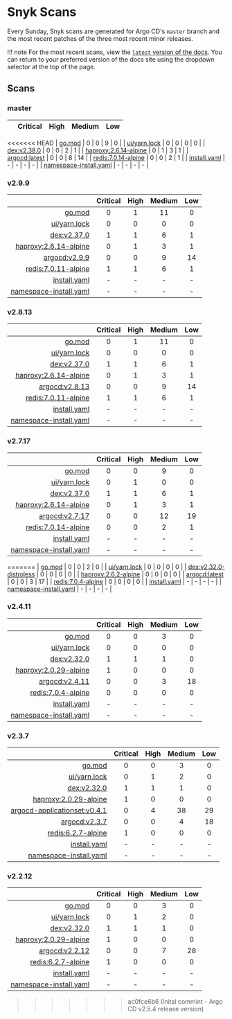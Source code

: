 # Snyk Scans

Every Sunday, Snyk scans are generated for Argo CD's `master` branch and the most recent patches of the three most
recent minor releases.

!!! note
    For the most recent scans, view the [`latest` version of the docs](https://argo-cd.readthedocs.io/en/latest/snyk/).
    You can return to your preferred version of the docs site using the dropdown selector at the top of the page.

## Scans

### master

|    | Critical | High | Medium | Low |
|---:|:--------:|:----:|:------:|:---:|
<<<<<<< HEAD
| [go.mod](master/argocd-test.html) | 0 | 0 | 9 | 0 |
| [ui/yarn.lock](master/argocd-test.html) | 0 | 0 | 0 | 0 |
| [dex:v2.38.0](master/ghcr.io_dexidp_dex_v2.38.0.html) | 0 | 0 | 2 | 1 |
| [haproxy:2.6.14-alpine](master/haproxy_2.6.14-alpine.html) | 0 | 1 | 3 | 1 |
| [argocd:latest](master/quay.io_argoproj_argocd_latest.html) | 0 | 0 | 8 | 14 |
| [redis:7.0.14-alpine](master/redis_7.0.14-alpine.html) | 0 | 0 | 2 | 1 |
| [install.yaml](master/argocd-iac-install.html) | - | - | - | - |
| [namespace-install.yaml](master/argocd-iac-namespace-install.html) | - | - | - | - |

### v2.9.9

|    | Critical | High | Medium | Low |
|---:|:--------:|:----:|:------:|:---:|
| [go.mod](v2.9.9/argocd-test.html) | 0 | 1 | 11 | 0 |
| [ui/yarn.lock](v2.9.9/argocd-test.html) | 0 | 0 | 0 | 0 |
| [dex:v2.37.0](v2.9.9/ghcr.io_dexidp_dex_v2.37.0.html) | 1 | 1 | 6 | 1 |
| [haproxy:2.6.14-alpine](v2.9.9/haproxy_2.6.14-alpine.html) | 0 | 1 | 3 | 1 |
| [argocd:v2.9.9](v2.9.9/quay.io_argoproj_argocd_v2.9.9.html) | 0 | 0 | 9 | 14 |
| [redis:7.0.11-alpine](v2.9.9/redis_7.0.11-alpine.html) | 1 | 1 | 6 | 1 |
| [install.yaml](v2.9.9/argocd-iac-install.html) | - | - | - | - |
| [namespace-install.yaml](v2.9.9/argocd-iac-namespace-install.html) | - | - | - | - |

### v2.8.13

|    | Critical | High | Medium | Low |
|---:|:--------:|:----:|:------:|:---:|
| [go.mod](v2.8.13/argocd-test.html) | 0 | 1 | 11 | 0 |
| [ui/yarn.lock](v2.8.13/argocd-test.html) | 0 | 0 | 0 | 0 |
| [dex:v2.37.0](v2.8.13/ghcr.io_dexidp_dex_v2.37.0.html) | 1 | 1 | 6 | 1 |
| [haproxy:2.6.14-alpine](v2.8.13/haproxy_2.6.14-alpine.html) | 0 | 1 | 3 | 1 |
| [argocd:v2.8.13](v2.8.13/quay.io_argoproj_argocd_v2.8.13.html) | 0 | 0 | 9 | 14 |
| [redis:7.0.11-alpine](v2.8.13/redis_7.0.11-alpine.html) | 1 | 1 | 6 | 1 |
| [install.yaml](v2.8.13/argocd-iac-install.html) | - | - | - | - |
| [namespace-install.yaml](v2.8.13/argocd-iac-namespace-install.html) | - | - | - | - |

### v2.7.17

|    | Critical | High | Medium | Low |
|---:|:--------:|:----:|:------:|:---:|
| [go.mod](v2.7.17/argocd-test.html) | 0 | 0 | 9 | 0 |
| [ui/yarn.lock](v2.7.17/argocd-test.html) | 0 | 1 | 0 | 0 |
| [dex:v2.37.0](v2.7.17/ghcr.io_dexidp_dex_v2.37.0.html) | 1 | 1 | 6 | 1 |
| [haproxy:2.6.14-alpine](v2.7.17/haproxy_2.6.14-alpine.html) | 0 | 1 | 3 | 1 |
| [argocd:v2.7.17](v2.7.17/quay.io_argoproj_argocd_v2.7.17.html) | 0 | 0 | 12 | 19 |
| [redis:7.0.14-alpine](v2.7.17/redis_7.0.14-alpine.html) | 0 | 0 | 2 | 1 |
| [install.yaml](v2.7.17/argocd-iac-install.html) | - | - | - | - |
| [namespace-install.yaml](v2.7.17/argocd-iac-namespace-install.html) | - | - | - | - |
=======
| [go.mod](master/argocd-test.html) | 0 | 0 | 2 | 0 |
| [ui/yarn.lock](master/argocd-test.html) | 0 | 0 | 0 | 0 |
| [dex:v2.32.0-distroless](master/ghcr.io_dexidp_dex_v2.32.0-distroless.html) | 0 | 0 | 0 | 0 |
| [haproxy:2.6.2-alpine](master/haproxy_2.6.2-alpine.html) | 0 | 0 | 0 | 0 |
| [argocd:latest](master/quay.io_argoproj_argocd_latest.html) | 0 | 0 | 3 | 17 |
| [redis:7.0.4-alpine](master/redis_7.0.4-alpine.html) | 0 | 0 | 0 | 0 |
| [install.yaml](master/argocd-iac-install.html) | - | - | - | - |
| [namespace-install.yaml](master/argocd-iac-namespace-install.html) | - | - | - | - |

### v2.4.11

|    | Critical | High | Medium | Low |
|---:|:--------:|:----:|:------:|:---:|
| [go.mod](v2.4.11/argocd-test.html) | 0 | 0 | 3 | 0 |
| [ui/yarn.lock](v2.4.11/argocd-test.html) | 0 | 0 | 0 | 0 |
| [dex:v2.32.0](v2.4.11/ghcr.io_dexidp_dex_v2.32.0.html) | 1 | 1 | 1 | 0 |
| [haproxy:2.0.29-alpine](v2.4.11/haproxy_2.0.29-alpine.html) | 1 | 0 | 0 | 0 |
| [argocd:v2.4.11](v2.4.11/quay.io_argoproj_argocd_v2.4.11.html) | 0 | 0 | 3 | 18 |
| [redis:7.0.4-alpine](v2.4.11/redis_7.0.4-alpine.html) | 0 | 0 | 0 | 0 |
| [install.yaml](v2.4.11/argocd-iac-install.html) | - | - | - | - |
| [namespace-install.yaml](v2.4.11/argocd-iac-namespace-install.html) | - | - | - | - |

### v2.3.7

|    | Critical | High | Medium | Low |
|---:|:--------:|:----:|:------:|:---:|
| [go.mod](v2.3.7/argocd-test.html) | 0 | 0 | 3 | 0 |
| [ui/yarn.lock](v2.3.7/argocd-test.html) | 0 | 1 | 2 | 0 |
| [dex:v2.32.0](v2.3.7/ghcr.io_dexidp_dex_v2.32.0.html) | 1 | 1 | 1 | 0 |
| [haproxy:2.0.29-alpine](v2.3.7/haproxy_2.0.29-alpine.html) | 1 | 0 | 0 | 0 |
| [argocd-applicationset:v0.4.1](v2.3.7/quay.io_argoproj_argocd-applicationset_v0.4.1.html) | 0 | 4 | 38 | 29 |
| [argocd:v2.3.7](v2.3.7/quay.io_argoproj_argocd_v2.3.7.html) | 0 | 0 | 4 | 18 |
| [redis:6.2.7-alpine](v2.3.7/redis_6.2.7-alpine.html) | 1 | 0 | 0 | 0 |
| [install.yaml](v2.3.7/argocd-iac-install.html) | - | - | - | - |
| [namespace-install.yaml](v2.3.7/argocd-iac-namespace-install.html) | - | - | - | - |

### v2.2.12

|    | Critical | High | Medium | Low |
|---:|:--------:|:----:|:------:|:---:|
| [go.mod](v2.2.12/argocd-test.html) | 0 | 0 | 3 | 0 |
| [ui/yarn.lock](v2.2.12/argocd-test.html) | 0 | 1 | 2 | 0 |
| [dex:v2.32.0](v2.2.12/ghcr.io_dexidp_dex_v2.32.0.html) | 1 | 1 | 1 | 0 |
| [haproxy:2.0.29-alpine](v2.2.12/haproxy_2.0.29-alpine.html) | 1 | 0 | 0 | 0 |
| [argocd:v2.2.12](v2.2.12/quay.io_argoproj_argocd_v2.2.12.html) | 0 | 0 | 7 | 28 |
| [redis:6.2.7-alpine](v2.2.12/redis_6.2.7-alpine.html) | 1 | 0 | 0 | 0 |
| [install.yaml](v2.2.12/argocd-iac-install.html) | - | - | - | - |
| [namespace-install.yaml](v2.2.12/argocd-iac-namespace-install.html) | - | - | - | - |
>>>>>>> ac0fce6b6 (Inital commint - Argo CD v2.5.4 release version)
